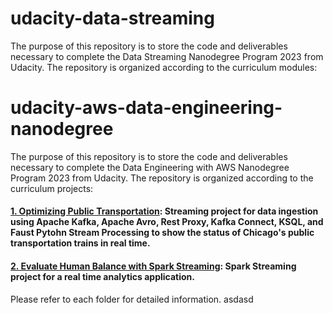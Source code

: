 # udacity-data-streaming
The purpose of this repository is to store the code and deliverables necessary to complete the Data Streaming Nanodegree Program 2023 from Udacity. The repository is organized according to the curriculum modules:

# udacity-aws-data-engineering-nanodegree

The purpose of this repository is to store the code and deliverables necessary to complete the Data Engineering with AWS Nanodegree Program 2023 from Udacity. The repository is organized according to the curriculum projects:

#### [1. Optimizing Public Transportation](https://github.com/mcanabrava/udacity-data-streaming): Streaming project for data ingestion using Apache Kafka, Apache Avro, Rest Proxy, Kafka Connect, KSQL, and Faust Pytohn Stream Processing to show the status of Chicago's public transportation trains in real time.

#### [2. Evaluate Human Balance with Spark Streaming](https://github.com/mcanabrava/udacity-data-streaming): Spark Streaming project for a real time analytics application.

Please refer to each folder for detailed information.
asdasd
